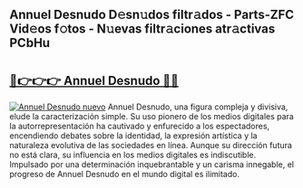 ## Annuel Desnudo D𝚎sn𝚞dos filtr𝚊dos - Parts-ZFC Vid𝚎os f𝚘tos - N𝚞evas filtr𝚊ciones atr𝚊ctivas PCbHu

# <h2><a href="http://mbcgr3.tromn.icu/?c=Annuel+Desnudo">🔗👉👉👉 Annuel Desnudo 🔗🔗</a></h2>

[![Annuel Desnudo nuevo](https://i.imgur.com/pEAQMta.gif)](http://mbcgr3.tromn.icu/?c=Annuel+Desnudo)
Annuel Desnudo, una figura compleja y divisiva, elude la caracterización simple. Su uso pionero de los medios digitales para la autorrepresentación ha cautivado y enfurecido a los espectadores, encendiendo debates sobre la identidad, la expresión artística y la naturaleza evolutiva de las sociedades en línea. Aunque su dirección futura no está clara, su influencia en los medios digitales es indiscutible. Impulsado por una determinación inquebrantable y un carisma innegable, el progreso de Annuel Desnudo en el mundo digital es ilimitado.
